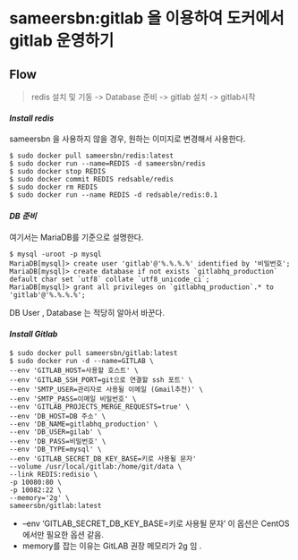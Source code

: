sameersbn:gitlab 을 이용하여 도커에서 gitlab 운영하기
==================================================

## Flow
> redis 설치 및 기동 -> Database 준비 -> gitlab 설치 -> gitlab시작

#### *Install redis*

sameersbn 을 사용하지 않을 경우, 원하는 이미지로 변경해서 사용한다.

```
$ sudo docker pull sameersbn/redis:latest
$ sudo docker run --name=REDIS -d sameersbn/redis
$ sudo docker stop REDIS
$ sudo docker commit REDIS redsable/redis
$ sudo docker rm REDIS
$ sudo docker run --name REDIS -d redsable/redis:0.1 
```


#### *DB 준비*

여기서는 MariaDB를 기준으로 설명한다.

```
$ mysql -uroot -p mysql
MariaDB[mysql]> create user 'gitlab'@'%.%.%.%' identified by '비밀번호';
MariaDB[mysql]> create database if not exists `gitlabhq_production` default char set `utf8` collate `utf8_unicode_ci`;
MariaDB[mysql]> grant all privileges on `gitlabhq_production`.* to 'gitlab'@'%.%.%.%';
```
DB User , Database 는 적당히 알아서 바꾼다.

#### *Install Gitlab*

```
$ sudo docker pull sameersbn/gitlab:latest
$ sudo docker run -d --name=GITLAB \
--env 'GITLAB_HOST=사용할 호스트' \
--env 'GITLAB_SSH_PORT=git으로 연결할 ssh 포트' \
--env 'SMTP_USER=관리자로 사용될 이메일 (Gmail추천)' \
--env 'SMTP_PASS=이메일 비밀번호' \
--env 'GITLAB_PROJECTS_MERGE_REQUESTS=true' \
--env 'DB_HOST=DB 주소' \
--env 'DB_NAME=gitlabhq_production' \
--env 'DB_USER=gilab' \
--env 'DB_PASS=비밀번호' \
--env 'DB_TYPE=mysql' \
--env 'GITLAB_SECRET_DB_KEY_BASE=키로 사용될 문자'
--volume /usr/local/gitlab:/home/git/data \
--link REDIS:redisio \
-p 10080:80 \
-p 10082:22 \
--memory='2g' \
sameersbn/gitlab:latest
```

- –env ‘GITLAB_SECRET_DB_KEY_BASE=키로 사용될 문자’ 이 옵션은 CentOS에서만 필요한 옵션 같음.
- memory를 잡는 이유는 GitLAB 권장 메모리가 2g 임 .
